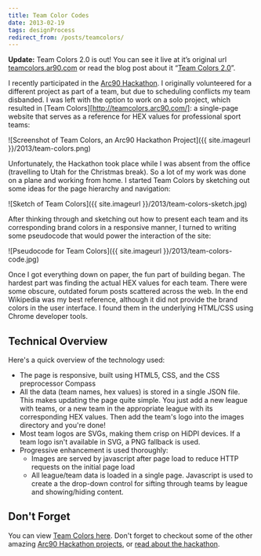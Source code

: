 ```yaml
---
title: Team Color Codes
date: 2013-02-19
tags: designProcess
redirect_from: /posts/teamcolors/
---
```


**Update:** Team Colors 2.0 is out! You can see it live at it’s original url [teamcolors.ar90.com](http://teamcolors.arc90.com/) or read the blog post about it “[Team Colors 2.0](http://jim-nielsen.com/blog/2015/team-colors-2-0)”.

I recently participated in the [Arc90 Hackathon](http://lab.arc90.com/hackathon/2012/). I originally volunteered for a different project as part of a team, but due to scheduling conflicts my team disbanded. I was left with the option to work on a solo project, which resulted in [Team Colors][http://teamcolors.arc90.com/]: a single-page website that serves as a reference for HEX values for professional sport teams:

![Screenshot of Team Colors, an Arc90 Hackathon Project]({{ site.imageurl }}/2013/team-colors.png)

Unfortunately, the Hackathon took place while I was absent from the office (travelling to Utah for the Christmas break). So a lot of my work was done on a plane and working from home. I started Team Colors by sketching out some ideas for the page hierarchy and navigation:

![Sketch of Team Colors]({{ site.imageurl }}/2013/team-colors-sketch.jpg)

After thinking through and sketching out how to present each team and its corresponding brand colors in a responsive manner, I turned to writing some pseudocode that would power the interaction of the site:

![Pseudocode for Team Colors]({{ site.imageurl }}/2013/team-colors-code.jpg)

Once I got everything down on paper, the fun part of building began. The hardest part was  finding the actual HEX values for each team. There were some obscure, outdated forum posts scattered across the web. In the end Wikipedia was my best reference, although it did not provide the brand colors in the user interface. I found them in the underlying HTML/CSS using Chrome developer tools.

## Technical Overview
Here's a quick overview of the technology used:

- The page is responsive, built using HTML5, CSS, and the CSS preprocessor Compass
- All the data (team names, hex values) is stored in a single JSON file. This makes updating the page quite simple. You just add a new league with teams, or a new team in the appropriate league with its corresponding HEX values. Then add the team's logo into the images directory and you're done!
- Most team logos are SVGs, making them crisp on HiDPI devices. If a team logo isn't available in SVG, a PNG fallback is used.
- Progressive enhancement is used thoroughly:
	- Images are served by javascript after page load to reduce HTTP requests on the initial page load
	- All league/team data is loaded in a single page. Javascript is used to create a the drop-down control for sifting through teams by league and showing/hiding content.

## Don't Forget
You can view [Team Colors here](http://teamcolors.arc90.com/). Don't forget to checkout some of the other amazing [Arc90 Hackathon projects](http://lab.arc90.com/hackathon/2012/), or [read about the hackathon](http://blog.arc90.com/2013/01/24/the-first-arc90-hackathon/).
